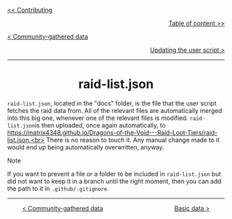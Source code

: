 <div align="left">
  
  [<< Contributing](/CONTRIBUTING.md)
  
</div>

<div align="right">
  
  [Table of content >>](table-of-content.md)
  
</div>

<div align="left">
  
  [< Community-gathered data](community-gathered-data.md)
  
</div>

<div align="right">

  [Updating the user script >](updating-user-script.md)
  
</div>

<hr>

<div align="center">

# raid-list.json

</div>

`raid-list.json`, located in the "docs" folder, is the file that the user script fetches the raid data from. All of the relevant files are automatically merged into this big one, whenever one of the relevant files is modified. `raid-list.json`is then uploaded, once again automatically, to https://matrix4348.github.io/Dragons-of-the-Void---Raid-Loot-Tiers/raid-list.json.<br>
There is no reason to touch it. Any manual change made to it would end up being automatically overwritten, anyway.

> [!Note]
> If you want to prevent a file or a folder to be included in `raid-list.json` but did not want to keep it in a branch until the right moment, then you can add the path to it in `.github/.gitignore`.

<hr>

<div align="center">
  
  [< Community-gathered data](community-gathered-data.md) $~~~~~~~~~~~~~~~~~~~~~~~~~~~~~~~~~~~~~~~~$ [Basic data >](basic-data-folder.md)
  
</div>
